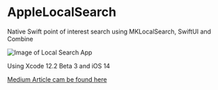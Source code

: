 # AppleLocalSearch
Native Swift point of interest search using MKLocalSearch, SwiftUI and Combine

![Image of Local Search App](https://raw.githubusercontent.com/kmentrobin/AppleLocalSearch/main/preview.png)

Using Xcode 12.2 Beta 3 and iOS 14

[Medium Article cam be found here](https://kment-robin.medium.com/swiftui-location-search-with-mapkit-c64589990a66)
